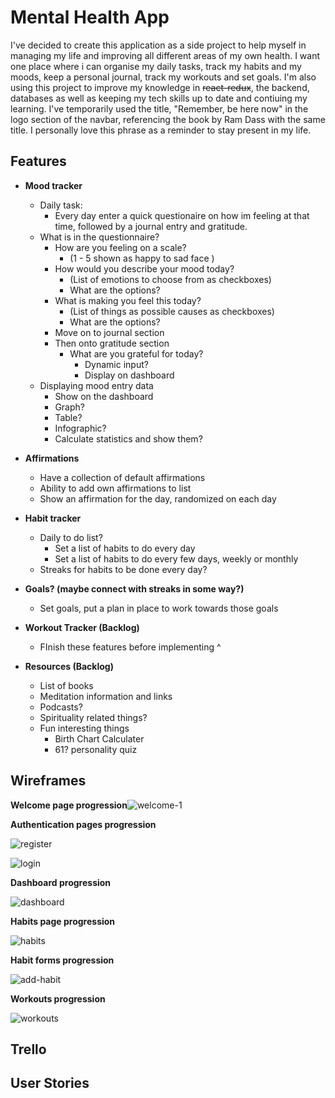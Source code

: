 

# Mental Health App

I've decided to create this application as a side project to help myself in managing my life and improving all different areas of my own health. I want one place where i can organise my daily tasks, track my habits and my moods, keep a personal journal, track my workouts and set goals. I'm also using this project to improve my knowledge in ~~react-redux~~, the backend, databases as well as keeping my tech skills up to date and contiuing my learning. I've temporarily used the title, "Remember, be here now" in the logo section of the navbar, referencing the book by Ram Dass with the same title. I personally love this phrase as a reminder to stay present in my life.



## Features

- **Mood tracker**
  - Daily task:
    - Every day enter a quick questionaire on how im feeling at that time, followed by a journal entry and gratitude.
  - What is in the questionnaire?
    - How are you feeling on a scale?
      -  (1 - 5 shown as happy to sad face )
    - How would you describe your mood today?
      - (List of emotions to choose from as checkboxes)
      - What are the options?
    - What is making you feel this today?
      - (List of things as possible causes as checkboxes)
      - What are the options?
    - Move on to journal section
    - Then onto gratitude section
      - What are you grateful for today?
        - Dynamic input?
        - Display on dashboard
  - Displaying mood entry data
    - Show on the dashboard
    - Graph?
    - Table?
    - Infographic?
    - Calculate statistics and show them?



- **Affirmations**
  - Have a collection of default affirmations
  - Ability to add own affirmations to list
  - Show an affirmation for the day, randomized on each day



- **Habit tracker**
  - Daily to do list?
    - Set a list of habits to do every day
    - Set a list of habits to do every few days, weekly or monthly
  - Streaks for habits to be done every day?



- **Goals? (maybe connect with streaks in some way?)**
  - Set goals, put a plan in place to work towards those goals



- **Workout Tracker (Backlog)**
  - FInish these features before implementing ^





- **Resources (Backlog)**
  - List of books
  - Meditation information and links
  - Podcasts?
  - Spirituality related things?
  - Fun interesting things
    - Birth Chart Calculater
    - 61? personality quiz



## Wireframes

**Welcome page progression**![welcome-1](frontend/public/docs-images/welcome.png)

**Authentication pages progression**

![register](frontend/public/docs-images/register.png)

![login](frontend/public/docs-images/log-in.png)



**Dashboard progression**

![dashboard](frontend/public/docs-images/dash.png)



**Habits page progression**

![habits](frontend/public/docs-images/habits.png)



**Habit forms progression**

![add-habit](frontend/public/docs-images/add-habit.png)



**Workouts progression**

![workouts](frontend/public/docs-images/workouts.png)



## Trello





## User Stories



